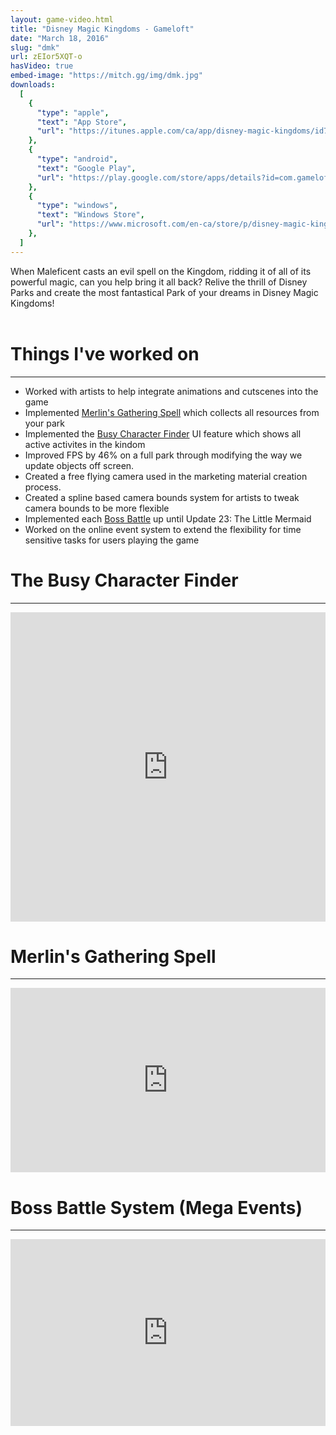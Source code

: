 ```yaml
---
layout: game-video.html
title: "Disney Magic Kingdoms - Gameloft"
date: "March 18, 2016"
slug: "dmk"
url: zEIor5XQT-o
hasVideo: true
embed-image: "https://mitch.gg/img/dmk.jpg"
downloads:
  [
    {
      "type": "apple",
      "text": "App Store",
      "url": "https://itunes.apple.com/ca/app/disney-magic-kingdoms/id731592936?mt=8",
    },
    {
      "type": "android",
      "text": "Google Play",
      "url": "https://play.google.com/store/apps/details?id=com.gameloft.android.ANMP.GloftDYHM&hl=en",
    },
    {
      "type": "windows",
      "text": "Windows Store",
      "url": "https://www.microsoft.com/en-ca/store/p/disney-magic-kingdoms/9nblggh6bng3",
    },
  ]
---
```


<div class="padded-wrapper">
    <!--  DsvEJKTwelc -->
    When Maleficent casts an evil spell on the Kingdom, ridding it of all of its powerful magic, can you help bring it all back? Relive the thrill of Disney Parks and create the most fantastical Park of your dreams in Disney Magic Kingdoms!
    <br />
    <br />
    <div class="section-title">
        <h1>Things I've worked on</h1>
        <div class="clearfix"></div>
        <hr />
    </div>
    <ul class="bullet-list">
        <li>
            <div>Worked with artists to help integrate animations and cutscenes into the game</div>
        </li>
        <li>
            <div>Implemented <a href="#MerlinsGatheringSpell">Merlin's Gathering Spell</a> which collects all resources from your park</div>
        </li>
        <li>
            <div>Implemented the <a href="#BCF">Busy Character Finder</a> UI feature which shows all active activites in the kindom</div>
        </li>
        <li>
            <div>Improved FPS by 46% on a full park through modifying the way we update objects off screen.</div>
        </li>
        <li>
            <div>Created a free flying camera used in the marketing material creation process.</div>
        </li>
        <li>
            <div>Created a spline based camera bounds system for artists to tweak camera bounds to be more flexible</div>
        </li>
        <li>
            <div>Implemented each <a href="#BossBattle">Boss Battle</a> up until Update 23: The Little Mermaid</div>
        </li>
        <li>
            <div>Worked on the online event system to extend the flexibility for time sensitive tasks for users playing the game</div>
        </li>
    </ul>
    <div id="BCF" class="section">
        <div class="section-title">
            <h1>The Busy Character Finder</h1>
            <div class="clearfix"></div>
            <hr />
        </div>
    </div>
</div>
<div class="videoWrapper iPhoneX">
    <iframe src="https://player.vimeo.com/video/286466362" width="100%" height="495" frameborder="0" webkitallowfullscreen mozallowfullscreen allowfullscreen></iframe>
</div>

<div class="padded-wrapper">
    <div id="MerlinsGatheringSpell" class="section">
        <div class="section-title">
            <h1>Merlin's Gathering Spell</h1>
            <div class="clearfix"></div>
            <hr />
        </div>
    </div>
</div>
<div class="videoWrapper iPhoneX">
    <iframe src="https://player.vimeo.com/video/286698331" width="100%" height="295" frameborder="0" webkitallowfullscreen mozallowfullscreen allowfullscreen></iframe>
</div>

<div class="padded-wrapper">
    <div id="BossBattle" class="section">
        <div class="section-title">
            <h1>Boss Battle System (Mega Events)</h1>
            <div class="clearfix"></div>
            <hr />
        </div>
    </div>
</div>
<div class="videoWrapper iPhoneX" style="padding-bottom: 0">
    <div style="padding:59.27% 0 0 0;position:relative;"><iframe src="https://player.vimeo.com/video/853308124" frameborder="0" allow="autoplay; fullscreen; picture-in-picture" style="position:absolute;top:0;left:0;width:100%;height:100%;" title="DMK: Incredibles Boss Battle"></iframe></div><script src="https://player.vimeo.com/api/player.js"></script>
</div>
